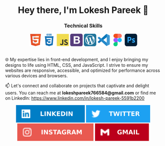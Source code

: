 <h1 align="center">Hey there, I'm Lokesh Pareek 👋</h1>
<h3 align="center">Technical Skills</h3>
<div align="center">
	<img src="https://github.com/pareeklokesh/pareeklokesh/blob/3586539ee3c91353a9f0343177790e9d86f2f229/assets/img/html5-original.svg" width="40" height="40" alt="HTML 5" /> <img src="https://github.com/pareeklokesh/pareeklokesh/blob/3586539ee3c91353a9f0343177790e9d86f2f229/assets/img/css.svg" width="40" height="40" alt="CSS" /> <img src="https://github.com/pareeklokesh/pareeklokesh/blob/3586539ee3c91353a9f0343177790e9d86f2f229/assets/img/javascript-original.svg" width="40" height="40" alt="Javascript" /> <img src="https://github.com/pareeklokesh/pareeklokesh/blob/3586539ee3c91353a9f0343177790e9d86f2f229/assets/img/bootstrap.svg" width="40" height="40" alt="Bootstrap" /> 
	<img src="https://github.com/pareeklokesh/pareeklokesh/blob/3586539ee3c91353a9f0343177790e9d86f2f229/assets/img/wordpress-tile.svg" width="40" height="40" alt="WordPress" /> <img src="https://github.com/pareeklokesh/pareeklokesh/blob/3586539ee3c91353a9f0343177790e9d86f2f229/assets/img/vscode-original.svg" width="40" height="40" alt="Vscode" /> <img src="https://github.com/pareeklokesh/pareeklokesh/blob/3586539ee3c91353a9f0343177790e9d86f2f229/assets/img/figma-original.svg" width="40" height="40" alt="Figma" /> <img src="https://github.com/pareeklokesh/pareeklokesh/blob/3586539ee3c91353a9f0343177790e9d86f2f229/assets/img/Adobe_Photoshop_CC_icon.svg.png" width="40" height="40" alt="Adobe Photoshop" />
</div>
<br>
<div>
<p>🌐 My expertise lies in front-end development, and I enjoy bringing my designs to life using HTML, CSS, and JavaScript. I    strive to ensure my websites are responsive, accessible, and optimized for performance across various devices and browsers.</p>
</div>
<div>
	<p>📫 Let's connect and collaborate on projects that captivate and delight users. You can reach me at <b>lokeshpareek766584@gmail.com</b> or find me on LinkedIn: <a href="https://www.linkedin.com/in/lokesh-pareek-5591b2200">https://www.linkedin.com/in/lokesh-pareek-5591b2200</a></p>
</div
<br>
	<div align="center">
		<a href="https://www.linkedin.com/in/lokesh-pareek-5591b2200"><img src="https://github.com/pareeklokesh/pareeklokesh/blob/10f18dbf662497db3a4a73b7dea6c4c2b6e34ed8/assets/img/LINKEDIN.svg" alt="LINKEDIN" /></a>  <a href="https://www.linkedin.com/in/lokesh-pareek-5591b2200"><img src="https://github.com/pareeklokesh/pareeklokesh/blob/10f18dbf662497db3a4a73b7dea6c4c2b6e34ed8/assets/img/TWITTER.svg" alt="TWITTER" /></a>  <a href="https://www.linkedin.com/in/lokesh-pareek-5591b2200"><img src="https://github.com/pareeklokesh/pareeklokesh/blob/10f18dbf662497db3a4a73b7dea6c4c2b6e34ed8/assets/img/INSTAGRAM.svg" alt="INSTAGRAM" /></a>  <a href="https://www.linkedin.com/in/lokesh-pareek-5591b2200"><img src="https://github.com/pareeklokesh/pareeklokesh/blob/10f18dbf662497db3a4a73b7dea6c4c2b6e34ed8/assets/img/GMAIL.svg" alt="GMAIL" /></a>
	</div>
<!-- <div align="center">
<img src="https://github.com/pareeklokesh/pareeklokesh/blob/0b2e1f59f43494566dc6d90a81943da33539b44c/lokeshpareek.png" alt="Lokesh Pareek" />
</div> -->
